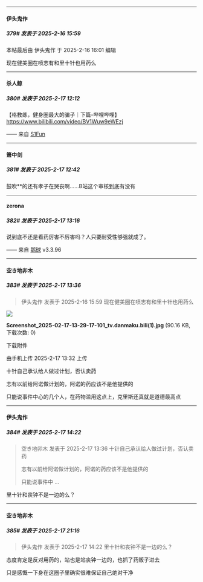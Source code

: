 ﻿
*****

####  伊头鬼作  
##### 379#       发表于 2025-2-16 15:59

 本帖最后由 伊头鬼作 于 2025-2-16 16:01 编辑 

现在健美圈在喷志有和里十针也用药么


*****

####  杀人鲸  
##### 380#       发表于 2025-2-17 12:12

【格教练，健身圈最大的骗子｜下篇-哔哩哔哩】 
https://www.bilibili.com/video/BV1Wuw9eWEzj

—— 来自 [S1Fun](https://s1fun.koalcat.com)


*****

####  箫中剑  
##### 381#       发表于 2025-2-17 12:42

鼓吹**的还有孝子在哭丧啊……B站这个审核到底有没有


*****

####  zerona  
##### 382#       发表于 2025-2-17 13:16

说到底不还是看药厉害不厉害吗？人只要耐受性够强就成了。

—— 来自 [鹅球](https://www.pgyer.com/GcUxKd4w) v3.3.96


*****

####  空き地卯木  
##### 383#       发表于 2025-2-17 13:36

<blockquote>伊头鬼作 发表于 2025-2-16 15:59
现在健美圈在喷志有和里十针也用药么</blockquote>

<img src="https://img.saraba1st.com/forum/202502/17/133256e5g6fa4561q6o332.jpg" referrerpolicy="no-referrer">

<strong>Screenshot_2025-02-17-13-29-17-101_tv.danmaku.bili(1).jpg</strong> (90.16 KB, 下载次数: 0)

下载附件

由手机上传
2025-2-17 13:32 上传

十针自己承认给人做过计划，否认卖药

志有以前给阿诺做计划的，阿诺的药应该不是他提供的

只能说事件中心的几个人，在药物滥用这点上，克里斯还真就是道德最高点


*****

####  伊头鬼作  
##### 384#       发表于 2025-2-17 14:22

<blockquote>空き地卯木 发表于 2025-2-17 13:36
十针自己承认给人做过计划，否认卖药

志有以前给阿诺做计划的，阿诺的药应该不是他提供的

只能说事件中 ...</blockquote>
里十针和丧钟不是一边的么？


*****

####  空き地卯木  
##### 385#       发表于 2025-2-17 21:16

<blockquote>伊头鬼作 发表于 2025-2-17 14:22
里十针和丧钟不是一边的么？</blockquote>
态度肯定是反对用药的，站也是站丧钟一边的，也抓了药贩子进去

只是感慨一下身在这圈子里确实很难保证自己绝对干净

